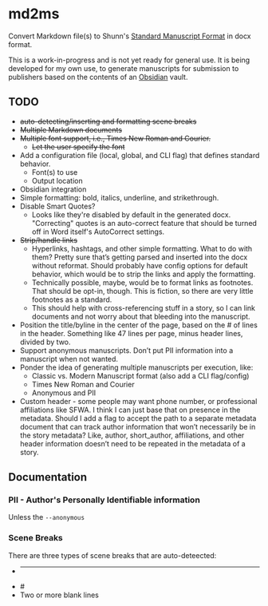 # md2ms

Convert Markdown file(s) to Shunn's [Standard Manuscript Format](https://www.shunn.net/format/story/1/) in docx format.

This is a work-in-progress and is not yet ready for general use. It is being developed for my own use, to generate manuscripts for submission to publishers based on the contents of an [Obsidian](https://obsidian.md/) vault.

## TODO

- ~~auto-detecting/inserting and formatting scene breaks~~
- ~~Multiple Markdown documents~~
- ~~Multiple font support, i.e., Times New Roman and Courier.~~
	- ~~Let the user specify the font~~
- Add a configuration file (local, global, and CLI flag) that defines standard behavior.
	- Font(s) to use
	- Output location
- Obsidian integration
- Simple formatting: bold, italics, underline, and strikethrough.
- Disable Smart Quotes?
  - Looks like they're disabled by default in the generated docx. "Correcting" quotes is an auto-correct feature that should be turned off in Word itself's AutoCorrect settings.
- ~~Strip/handle links~~
	- Hyperlinks, hashtags, and other simple formatting. What to do with them? Pretty sure that’s getting parsed and inserted into the docx without reformat. Should probably have config options for default behavior, which would be to strip the links and apply the formatting.
	- Technically possible, maybe, would be to format links as footnotes. That should be opt-in, though. This is fiction, so there are very little footnotes as a standard.
	- This should help with cross-referencing stuff in a story, so I can link documents and not worry about that bleeding into the manuscript.
- Position the title/byline in the center of the page, based on the # of lines in the header. Something like 47 lines per page, minus header lines, divided by two.
- Support anonymous manuscripts. Don’t put PII information into a manuscript when not wanted.
- Ponder the idea of generating multiple manuscripts per execution, like:
	- Classic vs. Modern Manuscript format (also add a CLI flag/config)
	- Times New Roman and Courier
	- Anonymous and PII
- Custom header - some people may want phone number, or professional affiliations like SFWA. I think I can just base that on presence in the metadata. Should I add a flag to accept the path to a separate metadata document that can track author information that won’t necessarily be in the story metadata? Like, author, short_author, affiliations, and other header information doesn’t need to be repeated in the metadata of a story.

## Documentation

### PII - Author's Personally Identifiable information

Unless the `--anonymous`
### Scene Breaks

There are three types of scene breaks that are auto-deteected:
- * * *
- \#
- Two or more blank lines
